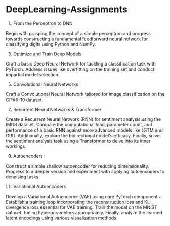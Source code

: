 # DeepLearning-Assignments
1. From the Perceptron to DNN

Begin with grasping the concept of a simple perceptron and progress towards constructing a fundamental feedforward neural network for classifying digits using Python and NumPy.

3. Optimize and Train Deep Models
   
Craft a basic Deep Neural Network for tackling a classification task with PyTorch. Address issues like overfitting on the training set and conduct impartial model selection.

5. Convolutional Neural Networks
   
Craft a Convolutional Neural Network tailored for image classification on the CIFAR-10 dataset.

7. Recurrent Neural Networks & Transformer
   
Create a Recurrent Neural Network (RNN) for sentiment analysis using the IMDB dataset. Compare the computational load, parameter count, and performance of a basic RNN against more advanced models like LSTM and GRU. Additionally, explore the bidirectional model's efficacy. Finally, solve the sentiment analysis task using a Transformer to delve into its inner workings.

9. Autoencoders
    
Construct a simple shallow autoencoder for reducing dimensionality. Progress to a deeper version and experiment with applying autoencoders to denoising tasks.

11. Variational Autoencoders
    
Develop a Variational Autoencoder (VAE) using core PyTorch components. Establish a training loop incorporating the reconstruction loss and KL-divergence loss essential for VAE training. Train the model on the MNIST dataset, tuning hyperparameters appropriately. Finally, analyze the learned latent encodings using various visualization methods.





